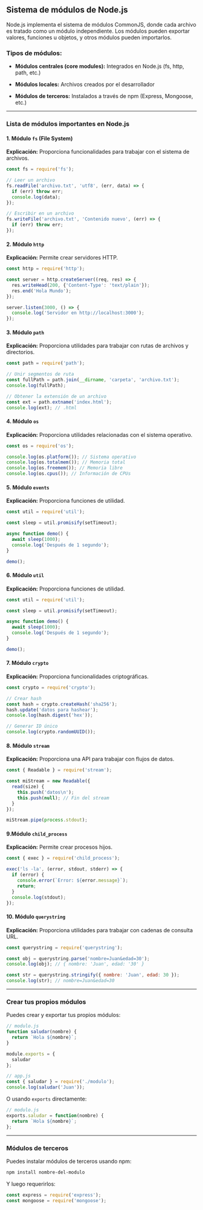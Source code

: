 ## Sistema de módulos de Node.js

Node.js implementa el sistema de módulos CommonJS, donde cada archivo es tratado como un módulo independiente. Los módulos pueden exportar valores, funciones u objetos, y otros módulos pueden importarlos.


### Tipos de módulos:

* **Módulos centrales (core modules):** Integrados en Node.js (fs, http, path, etc.)

* **Módulos locales:** Archivos creados por el desarrollador

* **Módulos de terceros:** Instalados a través de npm (Express, Mongoose, etc.)

---

### Lista de módulos importantes en Node.js

#### 1. Módulo `fs` (File System)
**Explicación:** Proporciona funcionalidades para trabajar con el sistema de archivos.

```Javascript
const fs = require('fs');

// Leer un archivo
fs.readFile('archivo.txt', 'utf8', (err, data) => {
  if (err) throw err;
  console.log(data);
});

// Escribir en un archivo
fs.writeFile('archivo.txt', 'Contenido nuevo', (err) => {
  if (err) throw err;
});
```
#### 2. Módulo `http`

**Explicación:** Permite crear servidores HTTP.

```javascript
const http = require('http');

const server = http.createServer((req, res) => {
  res.writeHead(200, {'Content-Type': 'text/plain'});
  res.end('Hola Mundo');
});

server.listen(3000, () => {
  console.log('Servidor en http://localhost:3000');
});
```

#### 3. Módulo `path`

**Explicación:** Proporciona utilidades para trabajar con rutas de archivos y directorios.

```javascript
const path = require('path');

// Unir segmentos de ruta
const fullPath = path.join(__dirname, 'carpeta', 'archivo.txt');
console.log(fullPath);

// Obtener la extensión de un archivo
const ext = path.extname('index.html');
console.log(ext); // .html
```

#### 4. Módulo `os`

**Explicación:** Proporciona utilidades relacionadas con el sistema operativo.

```javascript
const os = require('os');

console.log(os.platform()); // Sistema operativo
console.log(os.totalmem()); // Memoria total
console.log(os.freemem()); // Memoria libre
console.log(os.cpus()); // Información de CPUs
```

#### 5. Módulo `events`

**Explicación:** Proporciona funciones de utilidad.

```javascript
const util = require('util');

const sleep = util.promisify(setTimeout);

async function demo() {
  await sleep(1000);
  console.log('Después de 1 segundo');
}

demo();
```

#### 6. Módulo `util`

**Explicación:** Proporciona funciones de utilidad.

```javascript
const util = require('util');

const sleep = util.promisify(setTimeout);

async function demo() {
  await sleep(1000);
  console.log('Después de 1 segundo');
}

demo();
```

#### 7. Módulo `crypto`

**Explicación:** Proporciona funcionalidades criptográficas.

```javascript
const crypto = require('crypto');

// Crear hash
const hash = crypto.createHash('sha256');
hash.update('datos para hashear');
console.log(hash.digest('hex'));

// Generar ID único
console.log(crypto.randomUUID());
```

#### 8. Módulo `stream`

**Explicación:** Proporciona una API para trabajar con flujos de datos.

```javascript
const { Readable } = require('stream');

const miStream = new Readable({
  read(size) {
    this.push('datos\n');
    this.push(null); // Fin del stream
  }
});

miStream.pipe(process.stdout);
```

#### 9.Módulo `child_process`

**Explicación:** Permite crear procesos hijos.

```javascript
const { exec } = require('child_process');

exec('ls -la', (error, stdout, stderr) => {
  if (error) {
    console.error(`Error: ${error.message}`);
    return;
  }
  console.log(stdout);
});
```

#### 10.  Módulo `querystring`

**Explicación:** Proporciona utilidades para trabajar con cadenas de consulta URL.

```javascript
const querystring = require('querystring');

const obj = querystring.parse('nombre=Juan&edad=30');
console.log(obj); // { nombre: 'Juan', edad: '30' }

const str = querystring.stringify({ nombre: 'Juan', edad: 30 });
console.log(str); // nombre=Juan&edad=30
```
---

### Crear tus propios módulos
Puedes crear y exportar tus propios módulos:

```javascript
// modulo.js
function saludar(nombre) {
  return `Hola ${nombre}`;
}

module.exports = {
  saludar
};

// app.js
const { saludar } = require('./modulo');
console.log(saludar('Juan'));
```
O usando `exports` directamente:

```javascript
// modulo.js
exports.saludar = function(nombre) {
  return `Hola ${nombre}`;
};
```
---

### Módulos de terceros

Puedes instalar módulos de terceros usando npm:

```bash
npm install nombre-del-modulo
```
Y luego requerirlos:


```javascript
const express = require('express');
const mongoose = require('mongoose');
```